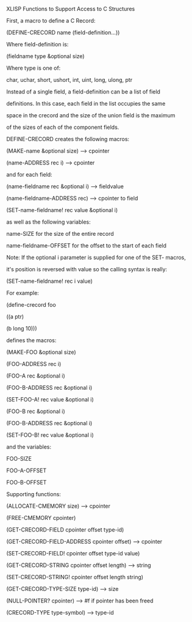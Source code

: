 XLISP Functions to Support Access to C Structures

First, a macro to define a C Record:

(DEFINE-CRECORD name (field-definition...))

Where field-definition is:

(fieldname type &optional size)

Where type is one of:

char, uchar, short, ushort, int, uint, long, ulong, ptr

Instead of a single field, a field-definition can be a list of field

definitions. In this case, each field in the list occupies the same

space in the crecord and the size of the union field is the maximum

of the sizes of each of the component fields.

DEFINE-CRECORD creates the following macros:

(MAKE-name &optional size) --\> cpointer

(name-ADDRESS rec i) --\> cpointer

and for each field:

(name-fieldname rec &optional i) --\> fieldvalue

(name-fieldname-ADDRESS rec) --\> cpointer to field

(SET-name-fieldname! rec value &optional i)

as well as the following variables:

name-SIZE for the size of the entire record

name-fieldname-OFFSET for the offset to the start of each field

Note: If the optional i parameter is supplied for one of the SET- macros,

it's position is reversed with value so the calling syntax is really:

(SET-name-fieldname! rec i value)

For example:

(define-crecord foo

((a ptr)

(b long 10)))

defines the macros:

(MAKE-FOO &optional size)

(FOO-ADDRESS rec i)

(FOO-A rec &optional i)

(FOO-B-ADDRESS rec &optional i)

(SET-FOO-A! rec value &optional i)

(FOO-B rec &optional i)

(FOO-B-ADDRESS rec &optional i)

(SET-FOO-B! rec value &optional i)

and the variables:

FOO-SIZE

FOO-A-OFFSET

FOO-B-OFFSET

Supporting functions:

(ALLOCATE-CMEMORY size) --\> cpointer

(FREE-CMEMORY cpointer)

(GET-CRECORD-FIELD cpointer offset type-id)

(GET-CRECORD-FIELD-ADDRESS cpointer offset) --\> cpointer

(SET-CRECORD-FIELD! cpointer offset type-id value)

(GET-CRECORD-STRING cpointer offset length) --\> string

(SET-CRECORD-STRING! cpointer offset length string)

(GET-CRECORD-TYPE-SIZE type-id) --\> size

(NULL-POINTER? cpointer) --\> \#f if pointer has been freed

(CRECORD-TYPE type-symbol) --\> type-id
